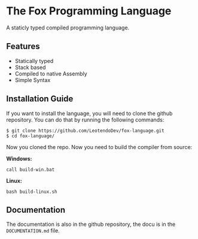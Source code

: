 # The Fox Programming Language
A staticly typed compiled programming language.

## Features
* Statically typed
* Stack based
* Compiled to native Assembly
* Simple Syntax

## Installation Guide
If you want to install the language, you will need to clone the github repository.
You can do that by running the following commands:

```
$ git clone https://github.com/LeotendoDev/fox-language.git
$ cd fox-language/
```

Now you cloned the repo. Now you need to build the compiler from source:

**Windows:**
```
call build-win.bat
```

**Linux:**
```
bash build-linux.sh
```

## Documentation
The documentation is also in the github repository, the docu is in the ```DOCUMENTATION.md``` file.
